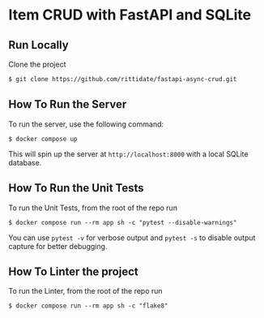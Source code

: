 # Item CRUD with FastAPI and SQLite

## Run Locally

Clone the project

```bash
$ git clone https://github.com/rittidate/fastapi-async-crud.git
```

## How To Run the Server

To run the server, use the following command:

```shell
$ docker compose up
```

This will spin up the server at `http://localhost:8000` with a local SQLite database.

## How To Run the Unit Tests
To run the Unit Tests, from the root of the repo run
```shell
$ docker compose run --rm app sh -c "pytest --disable-warnings"
```

You can use `pytest -v` for verbose output and `pytest -s` to disable output capture for better debugging.

## How To Linter the project
To run the Linter, from the root of the repo run
```shell
$ docker compose run --rm app sh -c "flake8"
```